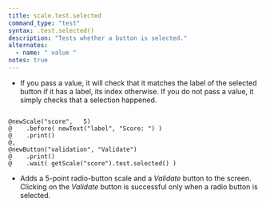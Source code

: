 ```yaml
---
title: scale.test.selected
command_type: "test"
syntax: .test.selected()
description: "Tests whether a button is selected."
alternates:
  - name: " value "
notes: true
---
```


+ If you pass a value, it will check that it matches the label of the selected button if it has a label, its index otherwise. If you do not pass a value, it simply checks that a selection happened.

<!--more-->

<pre><code class="language-diff-javascript diff-highlight try-true">
@newScale("score",   5)
@    .before( newText("label", "Score: ") )
@    .print()
@,
@newButton("validation", "Validate")
@    .print()
@    .wait( getScale("score").test.selected() )
</code></pre>

+ Adds a 5-point radio-button scale and a *Validate* button to the screen. Clicking on the *Validate* button is successful only when a radio button is selected.		
